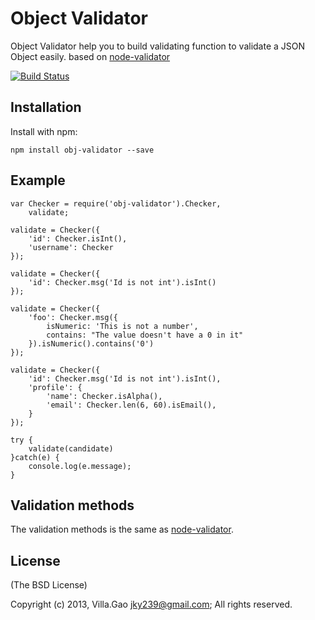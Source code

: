 # Object Validator

Object Validator help you to build validating function to validate a JSON Object easily. based on [node-validator](https://github.com/chriso/node-validator)

<!--- travis ci -->
[![Build Status](https://travis-ci.org/villadora/node-obj-validator?branch=master)](https://travis-ci.org/villadora/node-obj-validator)

## Installation

Install with npm:

    npm install obj-validator --save


## Example

    var Checker = require('obj-validator').Checker,
        validate;

    validate = Checker({
        'id': Checker.isInt(),
        'username': Checker
    });

    validate = Checker({
        'id': Checker.msg('Id is not int').isInt()
    });

    validate = Checker({
        'foo': Checker.msg({
            isNumeric: 'This is not a number',
            contains: "The value doesn't have a 0 in it"
        }).isNumeric().contains('0')
    });

    validate = Checker({
        'id': Checker.msg('Id is not int').isInt(),
        'profile': {
            'name': Checker.isAlpha(),
            'email': Checker.len(6, 60).isEmail(),
        }
    });

    try {
        validate(candidate)
    }catch(e) {
        console.log(e.message);
    }

## Validation methods

The validation methods is the same as [node-validator](https://github.com/chriso/node-validator).

## License

(The BSD License)

Copyright (c) 2013, Villa.Gao <jky239@gmail.com>;
All rights reserved.
